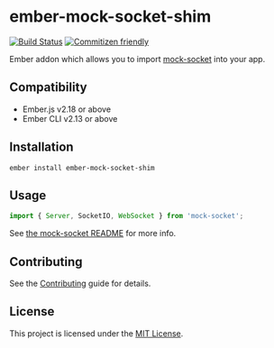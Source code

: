 # ember-mock-socket-shim

[![Build Status](https://travis-ci.org/omghax/ember-mock-socket-shim.svg?branch=master)](https://travis-ci.org/omghax/ember-mock-socket-shim)
[![Commitizen friendly](https://img.shields.io/badge/commitizen-friendly-brightgreen.svg)](http://commitizen.github.io/cz-cli/)

Ember addon which allows you to import [mock-socket](https://github.com/thoov/mock-socket) into your app.

## Compatibility

- Ember.js v2.18 or above
- Ember CLI v2.13 or above

## Installation

```
ember install ember-mock-socket-shim
```

## Usage

```js
import { Server, SocketIO, WebSocket } from 'mock-socket';
```

See [the mock-socket README](https://github.com/thoov/mock-socket/blob/master/README.md) for more info.

## Contributing

See the [Contributing](CONTRIBUTING.md) guide for details.

## License

This project is licensed under the [MIT License](LICENSE.md).
